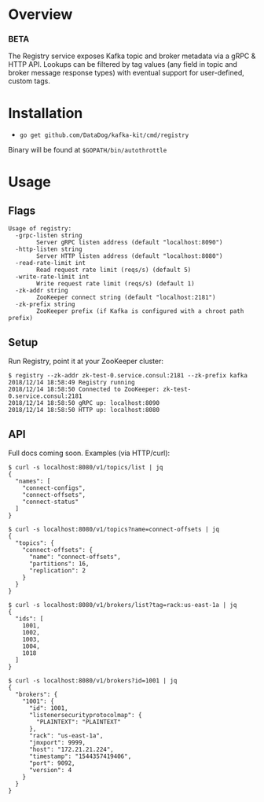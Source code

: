 # Overview

### BETA

The Registry service exposes Kafka topic and broker metadata via a gRPC & HTTP API. Lookups can be filtered by tag values (any field in topic and broker message response types) with eventual support for user-defined, custom tags.

# Installation
- `go get github.com/DataDog/kafka-kit/cmd/registry`

Binary will be found at `$GOPATH/bin/autothrottle`

# Usage

## Flags

```
Usage of registry:
  -grpc-listen string
        Server gRPC listen address (default "localhost:8090")
  -http-listen string
        Server HTTP listen address (default "localhost:8080")
  -read-rate-limit int
        Read request rate limit (reqs/s) (default 5)
  -write-rate-limit int
        Write request rate limit (reqs/s) (default 1)
  -zk-addr string
        ZooKeeper connect string (default "localhost:2181")
  -zk-prefix string
        ZooKeeper prefix (if Kafka is configured with a chroot path prefix)
```

## Setup

Run Registry, point it at your ZooKeeper cluster:

```
$ registry --zk-addr zk-test-0.service.consul:2181 --zk-prefix kafka
2018/12/14 18:58:49 Registry running
2018/12/14 18:58:50 Connected to ZooKeeper: zk-test-0.service.consul:2181
2018/12/14 18:58:50 gRPC up: localhost:8090
2018/12/14 18:58:50 HTTP up: localhost:8080
```

## API

Full docs coming soon. Examples (via HTTP/curl):

```
$ curl -s localhost:8080/v1/topics/list | jq
{
  "names": [
    "connect-configs",
    "connect-offsets",
    "connect-status"
  ]
}

$ curl -s localhost:8080/v1/topics?name=connect-offsets | jq
{
  "topics": {
    "connect-offsets": {
      "name": "connect-offsets",
      "partitions": 16,
      "replication": 2
    }
  }
}

$ curl -s localhost:8080/v1/brokers/list?tag=rack:us-east-1a | jq
{
  "ids": [
    1001,
    1002,
    1003,
    1004,
    1018
  ]
}

$ curl -s localhost:8080/v1/brokers?id=1001 | jq
{
  "brokers": {
    "1001": {
      "id": 1001,
      "listenersecurityprotocolmap": {
        "PLAINTEXT": "PLAINTEXT"
      },
      "rack": "us-east-1a",
      "jmxport": 9999,
      "host": "172.21.21.224",
      "timestamp": "1544357419406",
      "port": 9092,
      "version": 4
    }
  }
}
```
